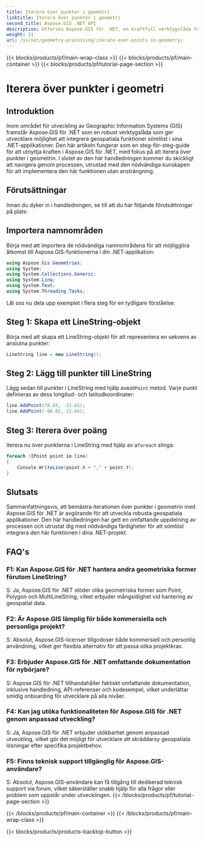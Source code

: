 ```yaml
---
title: Iterera över punkter i geometri
linktitle: Iterera över punkter i geometri
second_title: Aspose.GIS .NET API
description: Utforska Aspose.GIS för .NET, en kraftfull verktygslåda för sömlös integrering av geospatiala funktioner i dina .NET-applikationer.
weight: 11
url: /sv/net/geometry-processing/iterate-over-points-in-geometry/
---
```


{{< blocks/products/pf/main-wrap-class >}}
{{< blocks/products/pf/main-container >}}
{{< blocks/products/pf/tutorial-page-section >}}

# Iterera över punkter i geometri

## Introduktion

Inom området för utveckling av Geographic Information Systems (GIS) framstår Aspose.GIS för .NET som en robust verktygslåda som ger utvecklare möjlighet att integrera geospatiala funktioner sömlöst i sina .NET-applikationer. Den här artikeln fungerar som en steg-för-steg-guide för att utnyttja kraften i Aspose.GIS för .NET, med fokus på att iterera över punkter i geometrin. I slutet av den här handledningen kommer du skickligt att navigera genom processen, utrustad med den nödvändiga kunskapen för att implementera den här funktionen utan ansträngning.

## Förutsättningar

Innan du dyker in i handledningen, se till att du har följande förutsättningar på plats:

## Importera namnområden

Börja med att importera de nödvändiga namnområdena för att möjliggöra åtkomst till Aspose.GIS-funktionerna i din .NET-applikation:

```csharp
using Aspose.Gis.Geometries;
using System;
using System.Collections.Generic;
using System.Linq;
using System.Text;
using System.Threading.Tasks;
```

Låt oss nu dela upp exemplet i flera steg för en tydligare förståelse:

## Steg 1: Skapa ett LineString-objekt

Börja med att skapa ett LineString-objekt för att representera en sekvens av anslutna punkter:

```csharp
LineString line = new LineString();
```

## Steg 2: Lägg till punkter till LineString

 Lägg sedan till punkter i LineString med hjälp av`AddPoint` metod. Varje punkt definieras av dess longitud- och latitudkoordinater:

```csharp
line.AddPoint(78.65, -32.65);
line.AddPoint(-98.65, 12.65);
```

## Steg 3: Iterera över poäng

Iterera nu över punkterna i LineString med hjälp av a`foreach` slinga:

```csharp
foreach (IPoint point in line)
{
    Console.WriteLine(point.X + "," + point.Y);
}
```

## Slutsats

Sammanfattningsvis, att bemästra iterationen över punkter i geometrin med Aspose.GIS för .NET är avgörande för att utveckla robusta geospatiala applikationer. Den här handledningen har gett en omfattande uppdelning av processen och utrustat dig med nödvändiga färdigheter för att sömlöst integrera den här funktionen i dina .NET-projekt.

## FAQ's

### F1: Kan Aspose.GIS för .NET hantera andra geometriska former förutom LineString?

S: Ja, Aspose.GIS för .NET stöder olika geometriska former som Point, Polygon och MultiLineString, vilket erbjuder mångsidighet vid hantering av geospatial data.

### F2: Är Aspose.GIS lämplig för både kommersiella och personliga projekt?

S: Absolut, Aspose.GIS-licenser tillgodoser både kommersiell och personlig användning, vilket ger flexibla alternativ för att passa olika projektkrav.

### F3: Erbjuder Aspose.GIS för .NET omfattande dokumentation för nybörjare?

S: Aspose.GIS för .NET tillhandahåller faktiskt omfattande dokumentation, inklusive handledning, API-referenser och kodexempel, vilket underlättar smidig onboarding för utvecklare på alla nivåer.

### F4: Kan jag utöka funktionaliteten för Aspose.GIS för .NET genom anpassad utveckling?

S: Ja, Aspose.GIS för .NET erbjuder utökbarhet genom anpassad utveckling, vilket gör det möjligt för utvecklare att skräddarsy geospatiala lösningar efter specifika projektbehov.

### F5: Finns teknisk support tillgänglig för Aspose.GIS-användare?

S: Absolut, Aspose.GIS-användare kan få tillgång till dedikerad teknisk support via forum, vilket säkerställer snabb hjälp för alla frågor eller problem som uppstår under utvecklingen.
{{< /blocks/products/pf/tutorial-page-section >}}

{{< /blocks/products/pf/main-container >}}
{{< /blocks/products/pf/main-wrap-class >}}

{{< blocks/products/products-backtop-button >}}
